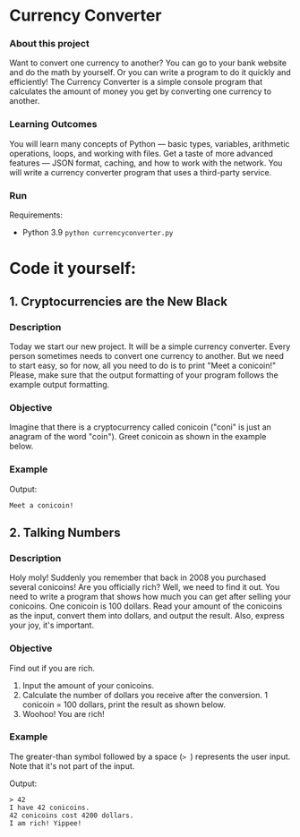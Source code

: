 # Currency Converter

### About this project
Want to convert one currency to another? You can go to your bank website and do the math by yourself. Or you can write a program to do it quickly and efficiently! The Currency Converter is a simple console program that calculates the amount of money you get by converting one currency to another.

### Learning Outcomes
You will learn many concepts of Python — basic types, variables, arithmetic operations, loops, and working with files. Get a taste of more advanced features — JSON format, caching, and how to work with the network. You will write a currency converter program that uses a third-party service.

### Run

Requirements:
- Python 3.9
`python currencyconverter.py`

# Code it yourself:

## 1. Cryptocurrencies are the New Black

### Description

Today we start our new project. It will be a simple currency converter. Every person sometimes needs to convert one currency to another. But we need to start easy, so for now, all you need to do is to print "Meet a conicoin!" Please, make sure that the output formatting of your program follows the example output formatting.

### Objective

Imagine that there is a cryptocurrency called conicoin ("coni" is just an anagram of the word "coin"). Greet conicoin as shown in the example below.

### Example

Output:
```
Meet a conicoin!
```

## 2. Talking Numbers

### Description

Holy moly! Suddenly you remember that back in 2008 you purchased several conicoins! Are you officially rich? Well, we need to find it out. You need to write a program that shows how much you can get after selling your conicoins. One conicoin is 100 dollars. Read your amount of the conicoins as the input, convert them into dollars, and output the result. Also, express your joy, it's important.

### Objective

Find out if you are rich.

1. Input the amount of your conicoins.
2. Calculate the number of dollars you receive after the conversion. 1 conicoin = 100 dollars, print the result as shown below.
3. Woohoo! You are rich!

### Example

The greater-than symbol followed by a space (`> `) represents the user input. Note that it's not part of the input.

Output:
```
> 42
I have 42 conicoins.
42 conicoins cost 4200 dollars.
I am rich! Yippee!
```
